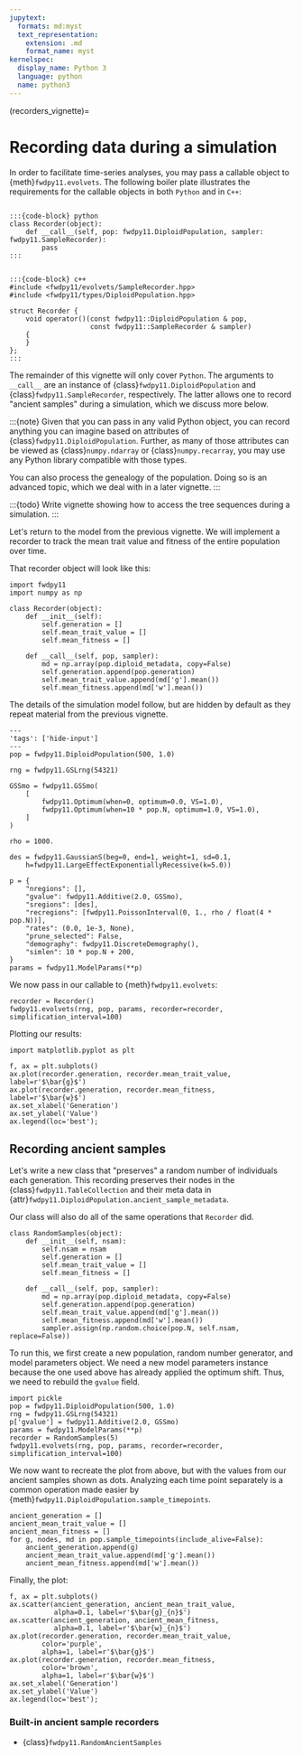 ```yaml
---
jupytext:
  formats: md:myst
  text_representation:
    extension: .md
    format_name: myst
kernelspec:
  display_name: Python 3
  language: python
  name: python3
---
```


(recorders_vignette)=

# Recording data during a simulation

In order to facilitate time-series analyses, you may pass a callable object to {meth}`fwdpy11.evolvets`.
The following boiler plate illustrates the requirements for the callable objects in both `Python` and in `C++`:

```{tabbed} python

:::{code-block} python
class Recorder(object):
    def __call__(self, pop: fwdpy11.DiploidPopulation, sampler: fwdpy11.SampleRecorder):
        pass
:::
```

```{tabbed} c++

:::{code-block} c++
#include <fwdpy11/evolvets/SampleRecorder.hpp>
#include <fwdpy11/types/DiploidPopulation.hpp>

struct Recorder {
    void operator()(const fwdpy11::DiploidPopulation & pop,
                    const fwdpy11::SampleRecorder & sampler)
    {
    }
};
:::
```

The remainder of this vignette will only cover `Python`.
The arguments to `__call__` are an instance of {class}`fwdpy11.DiploidPopulation` and {class}`fwdpy11.SampleRecorder`, respectively.
The latter allows one to record "ancient samples" during a simulation, which we discuss more below.

:::{note}
Given that you can pass in any valid Python object, you can record anything you can imagine based on attributes of {class}`fwdpy11.DiploidPopulation`.
Further, as many of those attributes can be viewed as {class}`numpy.ndarray` or {class}`numpy.recarray`, you may use any Python library compatible with those types.

You can also process the genealogy of the population.
Doing so is an advanced topic, which we deal with in a later vignette.
:::

:::{todo}
Write vignette showing how to access the tree sequences during a simulation.
:::

Let's return to the model from the previous vignette.
We will implement a recorder to track the mean trait value and fitness of the entire population over time.

That recorder object will look like this:

```{code-cell} python
import fwdpy11
import numpy as np

class Recorder(object):
    def __init__(self):
        self.generation = []
        self.mean_trait_value = []
        self.mean_fitness = []
        
    def __call__(self, pop, sampler):
        md = np.array(pop.diploid_metadata, copy=False)
        self.generation.append(pop.generation)
        self.mean_trait_value.append(md['g'].mean())
        self.mean_fitness.append(md['w'].mean())
```

The details of the simulation model follow, but are hidden by default as they repeat material from the previous vignette.

```{code-cell} python
---
'tags': ['hide-input']
---
pop = fwdpy11.DiploidPopulation(500, 1.0)

rng = fwdpy11.GSLrng(54321)

GSSmo = fwdpy11.GSSmo(
    [
        fwdpy11.Optimum(when=0, optimum=0.0, VS=1.0),
        fwdpy11.Optimum(when=10 * pop.N, optimum=1.0, VS=1.0),
    ]
)

rho = 1000.

des = fwdpy11.GaussianS(beg=0, end=1, weight=1, sd=0.1,
    h=fwdpy11.LargeEffectExponentiallyRecessive(k=5.0))

p = {
    "nregions": [],
    "gvalue": fwdpy11.Additive(2.0, GSSmo),
    "sregions": [des],
    "recregions": [fwdpy11.PoissonInterval(0, 1., rho / float(4 * pop.N))],
    "rates": (0.0, 1e-3, None),
    "prune_selected": False,
    "demography": fwdpy11.DiscreteDemography(),
    "simlen": 10 * pop.N + 200,
}
params = fwdpy11.ModelParams(**p)
```

We now pass in our callable to {meth}`fwdpy11.evolvets`:

```{code-cell}
recorder = Recorder()
fwdpy11.evolvets(rng, pop, params, recorder=recorder, simplification_interval=100) 
```

Plotting our results:

```{code-cell}
import matplotlib.pyplot as plt

f, ax = plt.subplots()
ax.plot(recorder.generation, recorder.mean_trait_value, label=r'$\bar{g}$')
ax.plot(recorder.generation, recorder.mean_fitness, label=r'$\bar{w}$')
ax.set_xlabel('Generation')
ax.set_ylabel('Value')
ax.legend(loc='best');
```

## Recording ancient samples

Let's write a new class that "preserves" a random number of individuals each generation.
This recording preserves their nodes in the {class}`fwdpy11.TableCollection` and their meta data in {attr}`fwdpy11.DiploidPopulation.ancient_sample_metadata`.

Our class will also do all of the same operations that `Recorder` did.

```{code-cell} python
class RandomSamples(object):
    def __init__(self, nsam):
        self.nsam = nsam
        self.generation = []
        self.mean_trait_value = []
        self.mean_fitness = []
        
    def __call__(self, pop, sampler):
        md = np.array(pop.diploid_metadata, copy=False)
        self.generation.append(pop.generation)
        self.mean_trait_value.append(md['g'].mean())
        self.mean_fitness.append(md['w'].mean())
        sampler.assign(np.random.choice(pop.N, self.nsam, replace=False))
```

To run this, we first create a new population, random number generator, and model parameters object.
We need a new model parameters instance because the one used above has already applied the optimum shift.
Thus, we need to rebuild the `gvalue` field.

```{code-cell} python
import pickle
pop = fwdpy11.DiploidPopulation(500, 1.0)
rng = fwdpy11.GSLrng(54321)
p['gvalue'] = fwdpy11.Additive(2.0, GSSmo)
params = fwdpy11.ModelParams(**p)
recorder = RandomSamples(5)
fwdpy11.evolvets(rng, pop, params, recorder=recorder, simplification_interval=100) 
```

We now want to recreate the plot from above, but with the values from our ancient samples shown as dots.
Analyzing each time point separately is a common operation made easier by {meth}`fwdpy11.DiploidPopulation.sample_timepoints`.


```{code-cell} python
ancient_generation = []
ancient_mean_trait_value = []
ancient_mean_fitness = []
for g, nodes, md in pop.sample_timepoints(include_alive=False):
    ancient_generation.append(g)
    ancient_mean_trait_value.append(md['g'].mean())
    ancient_mean_fitness.append(md['w'].mean())
```

Finally, the plot:

```{code-cell} python
f, ax = plt.subplots()
ax.scatter(ancient_generation, ancient_mean_trait_value,
           alpha=0.1, label=r'$\bar{g}_{n}$')
ax.scatter(ancient_generation, ancient_mean_fitness,
           alpha=0.1, label=r'$\bar{w}_{n}$')
ax.plot(recorder.generation, recorder.mean_trait_value,
        color='purple',
        alpha=1, label=r'$\bar{g}$')
ax.plot(recorder.generation, recorder.mean_fitness,
        color='brown',
        alpha=1, label=r'$\bar{w}$')
ax.set_xlabel('Generation')
ax.set_ylabel('Value')
ax.legend(loc='best');
```

### Built-in ancient sample recorders

* {class}`fwdpy11.RandomAncientSamples`
